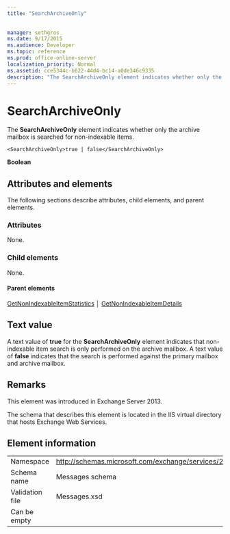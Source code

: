 ```yaml
---
title: "SearchArchiveOnly"
 
 
manager: sethgros
ms.date: 9/17/2015
ms.audience: Developer
ms.topic: reference
ms.prod: office-online-server
localization_priority: Normal
ms.assetid: cce5344c-b622-44d4-bc14-a0de346c9335
description: "The SearchArchiveOnly element indicates whether only the archive mailbox is searched for non-indexable items."
---
```


# SearchArchiveOnly

The **SearchArchiveOnly** element indicates whether only the archive mailbox is searched for non-indexable items. 
  
```
<SearchArchiveOnly>true | false</SearchArchiveOnly>
```

 **Boolean**
## Attributes and elements

The following sections describe attributes, child elements, and parent elements.
  
### Attributes

None.
  
### Child elements

None.
  
#### Parent elements

[GetNonIndexableItemStatistics](getnonindexableitemstatistics.md) │ [GetNonIndexableItemDetails](getnonindexableitemdetails.md)
  
## Text value

A text value of **true** for the **SearchArchiveOnly** element indicates that non-indexable item search is only performed on the archive mailbox. A text value of **false** indicates that the search is performed against the primary mailbox and archive mailbox. 
  
## Remarks

This element was introduced in Exchange Server 2013.
  
The schema that describes this element is located in the IIS virtual directory that hosts Exchange Web Services.
  
## Element information

|||
|:-----|:-----|
|Namespace  <br/> |http://schemas.microsoft.com/exchange/services/2006/messages  <br/> |
|Schema name  <br/> |Messages schema  <br/> |
|Validation file  <br/> |Messages.xsd  <br/> |
|Can be empty  <br/> ||
   

